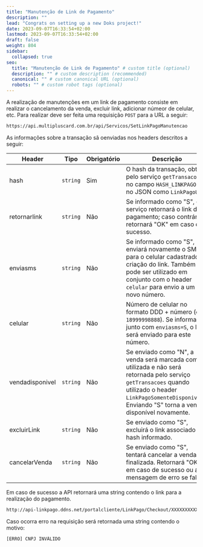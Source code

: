 ```yaml
---
title: "Manutenção de Link de Pagamento"
description: ""
lead: "Congrats on setting up a new Doks project!"
date: 2023-09-07T16:33:54+02:00
lastmod: 2023-09-07T16:33:54+02:00
draft: false
weight: 804
sidebar:
  collapsed: true
seo:
  title: "Manutenção de Link de Pagamento" # custom title (optional)
  description: "" # custom description (recommended)
  canonical: "" # custom canonical URL (optional)
  robots: "" # custom robot tags (optional)
---
```


A realização de manutenções em um link de pagamento consiste em realizar o cancelamento da venda, excluir link, adicionar númeor de celular, etc. Para realizar deve ser feita uma requisição `POST` para a URL a seguir:

```txt {title="URL da API"}
https://api.multipluscard.com.br/api/Servicos/SetLinkPagoManutencao
```

As informações sobre a transação sã oenviadas nos headers descritos a seguir:

| Header           | Tipo    | Obrigatório | Descrição |
|------------------|---------|-------------|-----------|
| hash             | `string`  | Sim         | O hash da transação, obtido pelo serviço `getTransacoes` no campo `HASH_LINKPAGO` ou no JSON como `LinkPagoUrl`. |
| retornarlink     | `string`  | Não         | Se informado como "S", o serviço retornará o link de pagamento; caso contrário, retornará "OK" em caso de sucesso. |
| enviasms         | `string`  | Não         | Se informado como "S", enviará novamente o SMS para o celular cadastrado na criação do link. Também pode ser utilizado em conjunto com o header `celular` para envio a um novo número. |
| celular          | `string`  | Não         | Número de celular no formato DDD + número (ex.: `18999998888`). Se informado junto com `enviasms=S`, o link será enviado para este número. |
| vendadisponivel  | `string`  | Não         | Se enviado como "N", a venda será marcada como utilizada e não será retornada pelo serviço `getTransacoes` quando utilizado o header `LinkPagoSomenteDisponiveis`. Enviando "S" torna a venda disponível novamente. |
| excluirLink      | `string`  | Não         | Se enviado como "S", excluirá o link associado ao hash informado. |
| cancelarVenda    | `string`  | Não         | Se enviado como "S", tentará cancelar a venda finalizada. Retornará "OK" em caso de sucesso ou a mensagem de erro se falhar. |


Em caso de sucesso a API retornará uma string contendo o link para a realização do pagamento.

```txt {title="Exemplo de Retorno"}
http://api-linkpago.ddns.net/portalcliente/LinkPago/Checkout/XXXXXXXXXXXXXXXXX
```

Caso ocorra erro na requisição será retornada uma string contendo o motivo:

```txt {title="Exemplo de Retorno com Erro"}
[ERRO] CNPJ INVÁLIDO
```
